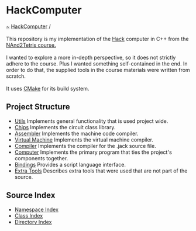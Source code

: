 <a id="hackcomputer"></a>
<h1>HackComputer</h1>
<a href="https://github.com/CharlesCarley/HackComputer#~">~</a>
<a href="index.md#index">HackComputer</a>
<span class="inline-text">/</span>
<span class="bold-text"><b></b></span>
<br/>
<br/>
<span class="inline-text">This repository is my implementation of the </span>
<a href="a00909.md#hack">Hack</a>
<span class="inline-text"> computer in C++ from the </span>
<a href="https://www.coursera.org/learn/build-a-computer#nand2tetris-course.">NAnd2Tetris course.</a>
<br/>
<br/>
<span class="inline-text">
I wanted to explore a more in-depth perspective, so it does not strictly adhere to the course. Plus I wanted something self-contained in the end. In order to do that, the supplied tools in the course materials were written from scratch. </span>
<br/>
<br/>
<span class="inline-text">
It uses </span>
<a href="a01582.md#hc00">CMake</a>
<span class="inline-text"> for its build system.</span>
<a id="project-structure"></a>
<h2>Project Structure</h2>
<ul>
<li><a href="a01583.md#hc01">Utils</a>
<span class="inline-text"> Implements general functionality that is used project wide.</span>
</li>
<li><a href="a01584.md#hc02">Chips</a>
<span class="inline-text"> Implements the circuit class library.</span>
</li>
<li><a href="a01586.md#hc03">Assembler</a>
<span class="inline-text"> Implements the machine code compiler.</span>
</li>
<li><a href="a01587.md#hc04">Virtual Machine</a>
<span class="inline-text"> Implements the virtual machine compiler.</span>
</li>
<li><a href="a01588.md#hc05">Compiler</a>
<span class="inline-text"> Implements the compiler for the .jack source file.</span>
</li>
<li><a href="a01590.md#hc06">Computer</a>
<span class="inline-text"> Implements the primary program that ties the project&apos;s components together.</span>
</li>
<li><a href="a01591.md#hc07">Bindings</a>
<span class="inline-text"> Provides a script language interface.</span>
</li>
<li><a href="a01592.md#hc08">Extra Tools</a>
<span class="inline-text"> Describes extra tools that were used that are not part of the source.</span>
</li>
</ul>
<a id="source-index"></a>
<h2>Source Index</h2>
<ul>
<li><a href="namespace_index.md#namespace-index">Namespace Index</a>
</li>
<li><a href="class_index.md#class-index">Class Index</a>
</li>
<li><a href="directory_index.md#directory-index">Directory Index</a>
</li>
</ul>
</div>
</div>
</body>
</html>
